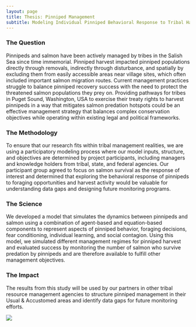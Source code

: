 ```yaml
---
layout: page
title: Thesis: Pinniped Management
subtitle: Modeling Individual Pinniped Behavioral Response to Tribal Harvest
---
```


### The Question
Pinnipeds and salmon have been actively managed by tribes in the Salish Sea since time immemorial. Pinniped harvest impacted pinniped populations directly through removals, indirectly through disturbance, and spatially by excluding them from easily accessible areas near village sites, which often included important salmon migration routes. Current management practices struggle to balance pinniped recovery success with the need to protect the threatened salmon populations they prey on. Providing pathways for tribes in Puget Sound, Washington, USA to exercise their treaty rights to harvest pinnipeds in a way that mitigates salmon predation hotspots could be an effective management strategy that balances complex conservation objectives while operating within existing legal and political frameworks. 

### The Methodology
To ensure that our research fits within tribal management realities, we are using a participatory modeling process where our model inputs, structure, and objectives are determined by project participants, including managers and knowledge holders from tribal, state, and federal agencies. Our participant group agreed to focus on salmon survival as the response of interest and determined that exploring the behavioral response of pinnipeds to foraging opportunities and harvest activity would be valuable for understanding data gaps and designing future monitoring programs. 

### The Science
We developed a model that simulates the dynamics between pinnipeds and salmon using a combination of agent-based and equation-based components to represent aspects of pinniped behavior, foraging decisions, fear conditioning, individual learning, and social contagion. Using this model, we simulated different management regimes for pinniped harvest and evaluated success by monitoring the number of salmon who survive predation by pinnipeds and are therefore available to fulfill other management objectives. 

### The Impact
The results from this study will be used by our partners in other tribal resource management agencies to structure pinniped management in their Usual & Accustomed areas and identify data gaps for future monitoring efforts.


![](/assets/img/ban_sea_lions.png)
